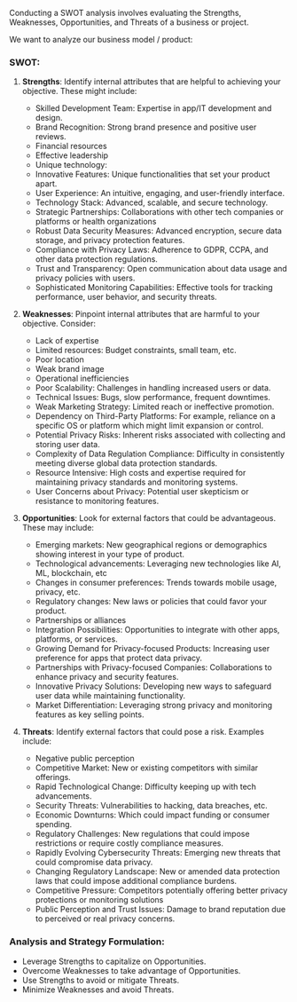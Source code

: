 Conducting a SWOT analysis involves evaluating the Strengths, Weaknesses, Opportunities, and Threats 
of a business or project.

We want to analyze our business model / product:

### SWOT: 

1. **Strengths**: Identify internal attributes that are helpful to achieving your objective. These might include:
   - Skilled Development Team: Expertise in app/IT development and design.
   - Brand Recognition: Strong brand presence and positive user reviews.
   - Financial resources
   - Effective leadership
   - Unique technology:
   - Innovative Features: Unique functionalities that set your product apart.
   - User Experience: An intuitive, engaging, and user-friendly interface.
   - Technology Stack: Advanced, scalable, and secure technology.
   - Strategic Partnerships: Collaborations with other tech companies or platforms or health organizations
   - Robust Data Security Measures: Advanced encryption, secure data storage, and privacy protection features.
   - Compliance with Privacy Laws: Adherence to GDPR, CCPA, and other data protection regulations.
   - Trust and Transparency: Open communication about data usage and privacy policies with users.
   - Sophisticated Monitoring Capabilities: Effective tools for tracking performance, user behavior, and security threats.


2. **Weaknesses**: Pinpoint internal attributes that are harmful to your objective. Consider:
   - Lack of expertise
   - Limited resources: Budget constraints, small team, etc.
   - Poor location
   - Weak brand image
   - Operational inefficiencies
   - Poor Scalability: Challenges in handling increased users or data.
   - Technical Issues: Bugs, slow performance, frequent downtimes.
   - Weak Marketing Strategy: Limited reach or ineffective promotion.
   - Dependency on Third-Party Platforms: For example, reliance on a specific OS or platform which might limit expansion or control.
   - Potential Privacy Risks: Inherent risks associated with collecting and storing user data.
   -  Complexity of Data Regulation Compliance: Difficulty in consistently meeting diverse global data protection standards.
   -  Resource Intensive: High costs and expertise required for maintaining privacy standards and monitoring systems.
   -  User Concerns about Privacy: Potential user skepticism or resistance to monitoring features.


3. **Opportunities**: Look for external factors that could be advantageous. These may include:
   - Emerging markets: New geographical regions or demographics showing interest in your type of product.
   - Technological advancements: Leveraging new technologies like AI, ML, blockchain, etc
   - Changes in consumer preferences: Trends towards mobile usage, privacy, etc.
   - Regulatory changes: New laws or policies that could favor your product.
   - Partnerships or alliances
   - Integration Possibilities: Opportunities to integrate with other apps, platforms, or services.
   - Growing Demand for Privacy-focused Products: Increasing user preference for apps that protect data privacy.
   - Partnerships with Privacy-focused Companies: Collaborations to enhance privacy and security features.
   - Innovative Privacy Solutions: Developing new ways to safeguard user data while maintaining functionality.
   - Market Differentiation: Leveraging strong privacy and monitoring features as key selling points.


4. **Threats**: Identify external factors that could pose a risk. Examples include:
   - Negative public perception
   - Competitive Market: New or existing competitors with similar offerings.
   - Rapid Technological Change: Difficulty keeping up with tech advancements.
   - Security Threats: Vulnerabilities to hacking, data breaches, etc.
   - Economic Downturns: Which could impact funding or consumer spending.
   - Regulatory Challenges: New regulations that could impose restrictions or require costly compliance measures.
   - Rapidly Evolving Cybersecurity Threats: Emerging new threats that could compromise data privacy.
   - Changing Regulatory Landscape: New or amended data protection laws that could impose additional compliance burdens.
   - Competitive Pressure: Competitors potentially offering better privacy protections or monitoring solutions
   - Public Perception and Trust Issues: Damage to brand reputation due to perceived or real privacy concerns.



### Analysis and Strategy Formulation:
   - Leverage Strengths to capitalize on Opportunities.
   - Overcome Weaknesses to take advantage of Opportunities.
   - Use Strengths to avoid or mitigate Threats.
   - Minimize Weaknesses and avoid Threats.


